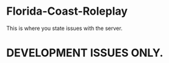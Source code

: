 # Florida-Coast-Roleplay
This is where you state issues with the server. 
# DEVELOPMENT ISSUES ONLY.
